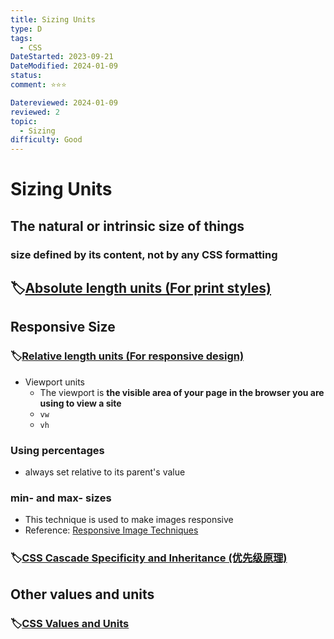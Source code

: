 ```yaml
---
title: Sizing Units
type: D
tags:
  - CSS
DateStarted: 2023-09-21
DateModified: 2024-01-09
status:
comment: ⭐⭐⭐

Datereviewed: 2024-01-09
reviewed: 2
topic:
  - Sizing
difficulty: Good
---
```


# Sizing Units

## The natural or intrinsic size of things

### size defined by **its content**, not by **any CSS formatting**

## 🏷️[Absolute length units (For print styles)](<Absolute-length-units-(For-print-styles).md>)

## Responsive Size

### 🏷️[Relative length units (For responsive design)](<Relative-length-units-(For-responsive-design).md>)

- Viewport units
  - The viewport is **the visible area of your page in the browser you are using to view a site**
  - `vw`
  - `vh`

### Using percentages

- always set relative to its parent's value

### min- and max- sizes

- This technique is used to make images responsive
- Reference: [Responsive Image Techniques](https://developer.mozilla.org/en-US/docs/Learn/HTML/Multimedia_and_embedding/Responsive_images)

### 🏷️[CSS Cascade Specificity and Inheritance (优先级原理)](<CSS-Cascade-Specificity-and-Inheritance-(优先级原理).md>)

## Other values and units

### 🏷️[CSS Values and Units](CSS-Values-and-Units.md)
